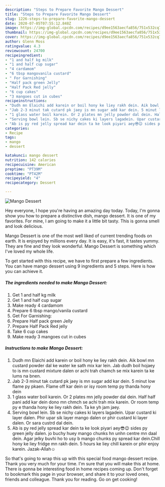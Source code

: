```yaml
---
description: "Steps to Prepare Favorite Mango Dessert"
title: "Steps to Prepare Favorite Mango Dessert"
slug: 1226-steps-to-prepare-favorite-mango-dessert
date: 2020-07-05T07:55:12.848Z
image: https://img-global.cpcdn.com/recipes/d9ee1563aecfa856/751x532cq70/mango-dessert-recipe-main-photo.jpg
thumbnail: https://img-global.cpcdn.com/recipes/d9ee1563aecfa856/751x532cq70/mango-dessert-recipe-main-photo.jpg
cover: https://img-global.cpcdn.com/recipes/d9ee1563aecfa856/751x532cq70/mango-dessert-recipe-main-photo.jpg
author: Glenn Moss
ratingvalue: 4.3
reviewcount: 24700
recipeingredient:
- "1 and half kg milk"
- "1 and half cup sugar"
- "4 cardamom"
- "6 tbsp mangovanila custard"
- " For Garnishing"
- "Half pack green Jelly"
- "Half Pack Red jelly"
- "6 cup cakes"
- "3 mangoes cut in cubes"
recipeinstructions:
- "Dudh mn Elaichi add karein or boil hony ke liey rakh dein. Aik bowl mn custard powder dal ke water ke sath mix kar lein. Jab dudh boil hojaey to is mn custard mixture dalen or achi trah chamch se mix karein ta ke lums na bnen."
- "Jab 2-3 minut tak cutard pk jaey is mn sugar add kar dein. 5 minut low flame py pkaen. Flame off kar dein or isy room temp py thanda hony dein"
- "1 glass water boil karein. Or 2 plates mn jelly powder dal dein. Half half pani add kar dein dono mn chmch se achi trah mix karein. Or room temp py e thanda hony ke liey rakh dein. Ta ke yh jam jaey."
- "Serving bowl lein. Sb se nichy cakes ki layers lagadein. Upar custard ki layer dalen. Phir upar sik layer mango dalen or phir custard ki layer dalen. Or sara custrd dal dein."
- "Ab is py red jelly spread kar dein ta ke look piyari aey😎😉 sides py green jelly dalen. jo buchy huey mango chunks hn unhn centre mn daal dein. Agar jelky buvhi ho to usy b mango chunks py spread kar dein.Chill hony ke liey fridge mn rakh dein. 5 hours ke liey chill karein or phir enjoy karein. Jazak-Allah☺"
categories:
- Recipe
tags:
- mango
- dessert

katakunci: mango dessert 
nutrition: 142 calories
recipecuisine: American
preptime: "PT39M"
cooktime: "PT42M"
recipeyield: "4"
recipecategory: Dessert

---
```



![Mango Dessert](https://img-global.cpcdn.com/recipes/d9ee1563aecfa856/751x532cq70/mango-dessert-recipe-main-photo.jpg)

Hey everyone, I hope you're having an amazing day today. Today, I'm gonna show you how to prepare a distinctive dish, mango dessert. It is one of my favorites. For mine, I am going to make it a little bit tasty. This is gonna smell and look delicious.



Mango Dessert is one of the most well liked of current trending foods on earth. It is enjoyed by millions every day. It is easy, it's fast, it tastes yummy. They are fine and they look wonderful. Mango Dessert is something which I've loved my whole life.


To get started with this recipe, we have to first prepare a few ingredients. You can have mango dessert using 9 ingredients and 5 steps. Here is how you can achieve it.

<!--inarticleads1-->

##### The ingredients needed to make Mango Dessert:

1. Get 1 and half kg milk
1. Get 1 and half cup sugar
1. Make ready 4 cardamom
1. Prepare 6 tbsp mango/vanila custard
1. Get  For Garnishing:
1. Prepare Half pack green Jelly
1. Prepare Half Pack Red jelly
1. Take 6 cup cakes
1. Make ready 3 mangoes cut in cubes




<!--inarticleads2-->

##### Instructions to make Mango Dessert:

1. Dudh mn Elaichi add karein or boil hony ke liey rakh dein. Aik bowl mn custard powder dal ke water ke sath mix kar lein. Jab dudh boil hojaey to is mn custard mixture dalen or achi trah chamch se mix karein ta ke lums na bnen.
1. Jab 2-3 minut tak cutard pk jaey is mn sugar add kar dein. 5 minut low flame py pkaen. Flame off kar dein or isy room temp py thanda hony dein
1. 1 glass water boil karein. Or 2 plates mn jelly powder dal dein. Half half pani add kar dein dono mn chmch se achi trah mix karein. Or room temp py e thanda hony ke liey rakh dein. Ta ke yh jam jaey.
1. Serving bowl lein. Sb se nichy cakes ki layers lagadein. Upar custard ki layer dalen. Phir upar sik layer mango dalen or phir custard ki layer dalen. Or sara custrd dal dein.
1. Ab is py red jelly spread kar dein ta ke look piyari aey😎😉 sides py green jelly dalen. jo buchy huey mango chunks hn unhn centre mn daal dein. Agar jelky buvhi ho to usy b mango chunks py spread kar dein.Chill hony ke liey fridge mn rakh dein. 5 hours ke liey chill karein or phir enjoy karein. Jazak-Allah☺




So that's going to wrap this up with this special food mango dessert recipe. Thank you very much for your time. I'm sure that you will make this at home. There is gonna be interesting food in home recipes coming up. Don't forget to bookmark this page in your browser, and share it to your loved ones, friends and colleague. Thank you for reading. Go on get cooking!
